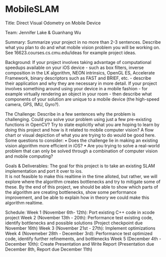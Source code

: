 # MobileSLAM

Title: Direct Visual Odometry on Mobile Device

Team: Jennifer Lake & Guanhang Wu

Summary: Summarize your project in no more than 2-3 sentences. Describe what you plan to do and
what mobile vision problem you will be working on. See 16623.courses.cs.cmu.edu/ideas for
example project ideas.

Background: If your project involves taking advantage of computational speedups available on your iOS
device - such as box filters, inverse composition in the LK algorithm, NEON intrinsics, OpenGL
ES, Accelerate Framework, binary descriptors such as FAST and BRIEF, etc. - describe their
application and why they are necessary in more detail. If your project involves something around
using your device in a mobile fashion - for example virtually rendering an object in your room - then
describe what components of your solution are unique to a mobile device (the high-speed camera,
GPS, IMU, Gyro?).

The Challenge: Describe in a few sentences why the problem is challenging. Could you solve your
problem using just a few pre-existing functions in OpenCV? Try to state explicitly what you are
hoping to learn by doing this project and how is it related to mobile computer vision? A flow chart
or visual depiction of what you are trying to do would be good here. Some questions to consider:
• Does the challenge lie in making an existing vision algorithm more efficient in iOS?
• Are you trying to solve a real-world problem that can only be solved through a combination
of computer vision and mobile computing?

Goals & Deliverables: The goal for this project is to take an existing SLAM implementation and port it over to ios.  
It is not feasible to make this realtime in the time alloted, but rather, we will explore where the algorithm creates bottlenecks
and try to mitigate some of these.  By the end of this project, we should be able to show which parts of the algorithm are creating
bottlenecks, show some performance improvement, and be able to explain how in theory we could make this algorithm realtime.

Schedule: 
Week 1 (November 6th- 12th): Port existing C++ code in xcode project
Week 2 (November 13th - 20th): Performance test existing code, identify bottlenecks and possible solutions (Project checkpoint due November 16th)
Week 3 (November 21st - 27th): Implement optimizations
Week 4 (Novemeber 28th - December 3rd): Performance test optimized code, identify further refinements, and bottlenecks
Week 5 (December 4th - December 10th): Create Presentation and Write Report (Presentation due December 8th, Report due December 11th)
